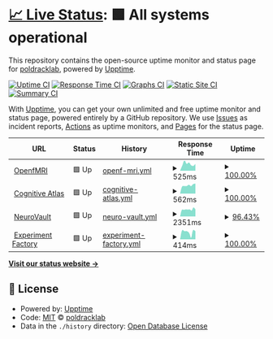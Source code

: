 # [📈 Live Status](https://poldracklab.github.io/uptime): <!--live status--> **🟩 All systems operational**

This repository contains the open-source uptime monitor and status page for [poldracklab](https://poldracklab.github.io/uptime), powered by [Upptime](https://github.com/upptime/upptime).

[![Uptime CI](https://github.com/poldracklab/uptime/workflows/Uptime%20CI/badge.svg)](https://github.com/poldracklab/uptime/actions?query=workflow%3A%22Uptime+CI%22)
[![Response Time CI](https://github.com/poldracklab/uptime/workflows/Response%20Time%20CI/badge.svg)](https://github.com/poldracklab/uptime/actions?query=workflow%3A%22Response+Time+CI%22)
[![Graphs CI](https://github.com/poldracklab/uptime/workflows/Graphs%20CI/badge.svg)](https://github.com/poldracklab/uptime/actions?query=workflow%3A%22Graphs+CI%22)
[![Static Site CI](https://github.com/poldracklab/uptime/workflows/Static%20Site%20CI/badge.svg)](https://github.com/poldracklab/uptime/actions?query=workflow%3A%22Static+Site+CI%22)
[![Summary CI](https://github.com/poldracklab/uptime/workflows/Summary%20CI/badge.svg)](https://github.com/poldracklab/uptime/actions?query=workflow%3A%22Summary+CI%22)

With [Upptime](https://upptime.js.org), you can get your own unlimited and free uptime monitor and status page, powered entirely by a GitHub repository. We use [Issues](https://github.com/poldracklab/uptime/issues) as incident reports, [Actions](https://github.com/poldracklab/uptime/actions) as uptime monitors, and [Pages](https://poldracklab.github.io/uptime) for the status page.

<!--start: status pages-->
<!-- This summary is generated by Upptime (https://github.com/upptime/upptime) -->
<!-- Do not edit this manually, your changes will be overwritten -->
<!-- prettier-ignore -->
| URL | Status | History | Response Time | Uptime |
| --- | ------ | ------- | ------------- | ------ |
| <img alt="" src="https://icons.duckduckgo.com/ip3/openfmri.org.ico" height="13"> [OpenfMRI](https://openfmri.org) | 🟩 Up | [openf-mri.yml](https://github.com/poldracklab/uptime/commits/HEAD/history/openf-mri.yml) | <details><summary><img alt="Response time graph" src="./graphs/openf-mri/response-time-week.png" height="20"> 525ms</summary><br><a href="https://poldracklab.github.io/uptime/history/openf-mri"><img alt="Response time 395" src="https://img.shields.io/endpoint?url=https%3A%2F%2Fraw.githubusercontent.com%2Fpoldracklab%2Fuptime%2FHEAD%2Fapi%2Fopenf-mri%2Fresponse-time.json"></a><br><a href="https://poldracklab.github.io/uptime/history/openf-mri"><img alt="24-hour response time 407" src="https://img.shields.io/endpoint?url=https%3A%2F%2Fraw.githubusercontent.com%2Fpoldracklab%2Fuptime%2FHEAD%2Fapi%2Fopenf-mri%2Fresponse-time-day.json"></a><br><a href="https://poldracklab.github.io/uptime/history/openf-mri"><img alt="7-day response time 525" src="https://img.shields.io/endpoint?url=https%3A%2F%2Fraw.githubusercontent.com%2Fpoldracklab%2Fuptime%2FHEAD%2Fapi%2Fopenf-mri%2Fresponse-time-week.json"></a><br><a href="https://poldracklab.github.io/uptime/history/openf-mri"><img alt="30-day response time 456" src="https://img.shields.io/endpoint?url=https%3A%2F%2Fraw.githubusercontent.com%2Fpoldracklab%2Fuptime%2FHEAD%2Fapi%2Fopenf-mri%2Fresponse-time-month.json"></a><br><a href="https://poldracklab.github.io/uptime/history/openf-mri"><img alt="1-year response time 395" src="https://img.shields.io/endpoint?url=https%3A%2F%2Fraw.githubusercontent.com%2Fpoldracklab%2Fuptime%2FHEAD%2Fapi%2Fopenf-mri%2Fresponse-time-year.json"></a></details> | <details><summary><a href="https://poldracklab.github.io/uptime/history/openf-mri">100.00%</a></summary><a href="https://poldracklab.github.io/uptime/history/openf-mri"><img alt="All-time uptime 99.45%" src="https://img.shields.io/endpoint?url=https%3A%2F%2Fraw.githubusercontent.com%2Fpoldracklab%2Fuptime%2FHEAD%2Fapi%2Fopenf-mri%2Fuptime.json"></a><br><a href="https://poldracklab.github.io/uptime/history/openf-mri"><img alt="24-hour uptime 100.00%" src="https://img.shields.io/endpoint?url=https%3A%2F%2Fraw.githubusercontent.com%2Fpoldracklab%2Fuptime%2FHEAD%2Fapi%2Fopenf-mri%2Fuptime-day.json"></a><br><a href="https://poldracklab.github.io/uptime/history/openf-mri"><img alt="7-day uptime 100.00%" src="https://img.shields.io/endpoint?url=https%3A%2F%2Fraw.githubusercontent.com%2Fpoldracklab%2Fuptime%2FHEAD%2Fapi%2Fopenf-mri%2Fuptime-week.json"></a><br><a href="https://poldracklab.github.io/uptime/history/openf-mri"><img alt="30-day uptime 93.74%" src="https://img.shields.io/endpoint?url=https%3A%2F%2Fraw.githubusercontent.com%2Fpoldracklab%2Fuptime%2FHEAD%2Fapi%2Fopenf-mri%2Fuptime-month.json"></a><br><a href="https://poldracklab.github.io/uptime/history/openf-mri"><img alt="1-year uptime 99.45%" src="https://img.shields.io/endpoint?url=https%3A%2F%2Fraw.githubusercontent.com%2Fpoldracklab%2Fuptime%2FHEAD%2Fapi%2Fopenf-mri%2Fuptime-year.json"></a></details>
| <img alt="" src="https://icons.duckduckgo.com/ip3/cognitiveatlas.org.ico" height="13"> [Cognitive Atlas](https://cognitiveatlas.org) | 🟩 Up | [cognitive-atlas.yml](https://github.com/poldracklab/uptime/commits/HEAD/history/cognitive-atlas.yml) | <details><summary><img alt="Response time graph" src="./graphs/cognitive-atlas/response-time-week.png" height="20"> 562ms</summary><br><a href="https://poldracklab.github.io/uptime/history/cognitive-atlas"><img alt="Response time 437" src="https://img.shields.io/endpoint?url=https%3A%2F%2Fraw.githubusercontent.com%2Fpoldracklab%2Fuptime%2FHEAD%2Fapi%2Fcognitive-atlas%2Fresponse-time.json"></a><br><a href="https://poldracklab.github.io/uptime/history/cognitive-atlas"><img alt="24-hour response time 475" src="https://img.shields.io/endpoint?url=https%3A%2F%2Fraw.githubusercontent.com%2Fpoldracklab%2Fuptime%2FHEAD%2Fapi%2Fcognitive-atlas%2Fresponse-time-day.json"></a><br><a href="https://poldracklab.github.io/uptime/history/cognitive-atlas"><img alt="7-day response time 562" src="https://img.shields.io/endpoint?url=https%3A%2F%2Fraw.githubusercontent.com%2Fpoldracklab%2Fuptime%2FHEAD%2Fapi%2Fcognitive-atlas%2Fresponse-time-week.json"></a><br><a href="https://poldracklab.github.io/uptime/history/cognitive-atlas"><img alt="30-day response time 478" src="https://img.shields.io/endpoint?url=https%3A%2F%2Fraw.githubusercontent.com%2Fpoldracklab%2Fuptime%2FHEAD%2Fapi%2Fcognitive-atlas%2Fresponse-time-month.json"></a><br><a href="https://poldracklab.github.io/uptime/history/cognitive-atlas"><img alt="1-year response time 437" src="https://img.shields.io/endpoint?url=https%3A%2F%2Fraw.githubusercontent.com%2Fpoldracklab%2Fuptime%2FHEAD%2Fapi%2Fcognitive-atlas%2Fresponse-time-year.json"></a></details> | <details><summary><a href="https://poldracklab.github.io/uptime/history/cognitive-atlas">100.00%</a></summary><a href="https://poldracklab.github.io/uptime/history/cognitive-atlas"><img alt="All-time uptime 99.78%" src="https://img.shields.io/endpoint?url=https%3A%2F%2Fraw.githubusercontent.com%2Fpoldracklab%2Fuptime%2FHEAD%2Fapi%2Fcognitive-atlas%2Fuptime.json"></a><br><a href="https://poldracklab.github.io/uptime/history/cognitive-atlas"><img alt="24-hour uptime 100.00%" src="https://img.shields.io/endpoint?url=https%3A%2F%2Fraw.githubusercontent.com%2Fpoldracklab%2Fuptime%2FHEAD%2Fapi%2Fcognitive-atlas%2Fuptime-day.json"></a><br><a href="https://poldracklab.github.io/uptime/history/cognitive-atlas"><img alt="7-day uptime 100.00%" src="https://img.shields.io/endpoint?url=https%3A%2F%2Fraw.githubusercontent.com%2Fpoldracklab%2Fuptime%2FHEAD%2Fapi%2Fcognitive-atlas%2Fuptime-week.json"></a><br><a href="https://poldracklab.github.io/uptime/history/cognitive-atlas"><img alt="30-day uptime 100.00%" src="https://img.shields.io/endpoint?url=https%3A%2F%2Fraw.githubusercontent.com%2Fpoldracklab%2Fuptime%2FHEAD%2Fapi%2Fcognitive-atlas%2Fuptime-month.json"></a><br><a href="https://poldracklab.github.io/uptime/history/cognitive-atlas"><img alt="1-year uptime 99.78%" src="https://img.shields.io/endpoint?url=https%3A%2F%2Fraw.githubusercontent.com%2Fpoldracklab%2Fuptime%2FHEAD%2Fapi%2Fcognitive-atlas%2Fuptime-year.json"></a></details>
| <img alt="" src="https://icons.duckduckgo.com/ip3/neurovault.org.ico" height="13"> [NeuroVault](https://neurovault.org) | 🟩 Up | [neuro-vault.yml](https://github.com/poldracklab/uptime/commits/HEAD/history/neuro-vault.yml) | <details><summary><img alt="Response time graph" src="./graphs/neuro-vault/response-time-week.png" height="20"> 2351ms</summary><br><a href="https://poldracklab.github.io/uptime/history/neuro-vault"><img alt="Response time 2269" src="https://img.shields.io/endpoint?url=https%3A%2F%2Fraw.githubusercontent.com%2Fpoldracklab%2Fuptime%2FHEAD%2Fapi%2Fneuro-vault%2Fresponse-time.json"></a><br><a href="https://poldracklab.github.io/uptime/history/neuro-vault"><img alt="24-hour response time 2108" src="https://img.shields.io/endpoint?url=https%3A%2F%2Fraw.githubusercontent.com%2Fpoldracklab%2Fuptime%2FHEAD%2Fapi%2Fneuro-vault%2Fresponse-time-day.json"></a><br><a href="https://poldracklab.github.io/uptime/history/neuro-vault"><img alt="7-day response time 2351" src="https://img.shields.io/endpoint?url=https%3A%2F%2Fraw.githubusercontent.com%2Fpoldracklab%2Fuptime%2FHEAD%2Fapi%2Fneuro-vault%2Fresponse-time-week.json"></a><br><a href="https://poldracklab.github.io/uptime/history/neuro-vault"><img alt="30-day response time 2589" src="https://img.shields.io/endpoint?url=https%3A%2F%2Fraw.githubusercontent.com%2Fpoldracklab%2Fuptime%2FHEAD%2Fapi%2Fneuro-vault%2Fresponse-time-month.json"></a><br><a href="https://poldracklab.github.io/uptime/history/neuro-vault"><img alt="1-year response time 2269" src="https://img.shields.io/endpoint?url=https%3A%2F%2Fraw.githubusercontent.com%2Fpoldracklab%2Fuptime%2FHEAD%2Fapi%2Fneuro-vault%2Fresponse-time-year.json"></a></details> | <details><summary><a href="https://poldracklab.github.io/uptime/history/neuro-vault">96.43%</a></summary><a href="https://poldracklab.github.io/uptime/history/neuro-vault"><img alt="All-time uptime 99.89%" src="https://img.shields.io/endpoint?url=https%3A%2F%2Fraw.githubusercontent.com%2Fpoldracklab%2Fuptime%2FHEAD%2Fapi%2Fneuro-vault%2Fuptime.json"></a><br><a href="https://poldracklab.github.io/uptime/history/neuro-vault"><img alt="24-hour uptime 100.00%" src="https://img.shields.io/endpoint?url=https%3A%2F%2Fraw.githubusercontent.com%2Fpoldracklab%2Fuptime%2FHEAD%2Fapi%2Fneuro-vault%2Fuptime-day.json"></a><br><a href="https://poldracklab.github.io/uptime/history/neuro-vault"><img alt="7-day uptime 96.43%" src="https://img.shields.io/endpoint?url=https%3A%2F%2Fraw.githubusercontent.com%2Fpoldracklab%2Fuptime%2FHEAD%2Fapi%2Fneuro-vault%2Fuptime-week.json"></a><br><a href="https://poldracklab.github.io/uptime/history/neuro-vault"><img alt="30-day uptime 98.91%" src="https://img.shields.io/endpoint?url=https%3A%2F%2Fraw.githubusercontent.com%2Fpoldracklab%2Fuptime%2FHEAD%2Fapi%2Fneuro-vault%2Fuptime-month.json"></a><br><a href="https://poldracklab.github.io/uptime/history/neuro-vault"><img alt="1-year uptime 99.89%" src="https://img.shields.io/endpoint?url=https%3A%2F%2Fraw.githubusercontent.com%2Fpoldracklab%2Fuptime%2FHEAD%2Fapi%2Fneuro-vault%2Fuptime-year.json"></a></details>
| <img alt="" src="https://icons.duckduckgo.com/ip3/expfactory.org.ico" height="13"> [Experiment Factory](https://expfactory.org) | 🟩 Up | [experiment-factory.yml](https://github.com/poldracklab/uptime/commits/HEAD/history/experiment-factory.yml) | <details><summary><img alt="Response time graph" src="./graphs/experiment-factory/response-time-week.png" height="20"> 414ms</summary><br><a href="https://poldracklab.github.io/uptime/history/experiment-factory"><img alt="Response time 364" src="https://img.shields.io/endpoint?url=https%3A%2F%2Fraw.githubusercontent.com%2Fpoldracklab%2Fuptime%2FHEAD%2Fapi%2Fexperiment-factory%2Fresponse-time.json"></a><br><a href="https://poldracklab.github.io/uptime/history/experiment-factory"><img alt="24-hour response time 475" src="https://img.shields.io/endpoint?url=https%3A%2F%2Fraw.githubusercontent.com%2Fpoldracklab%2Fuptime%2FHEAD%2Fapi%2Fexperiment-factory%2Fresponse-time-day.json"></a><br><a href="https://poldracklab.github.io/uptime/history/experiment-factory"><img alt="7-day response time 414" src="https://img.shields.io/endpoint?url=https%3A%2F%2Fraw.githubusercontent.com%2Fpoldracklab%2Fuptime%2FHEAD%2Fapi%2Fexperiment-factory%2Fresponse-time-week.json"></a><br><a href="https://poldracklab.github.io/uptime/history/experiment-factory"><img alt="30-day response time 393" src="https://img.shields.io/endpoint?url=https%3A%2F%2Fraw.githubusercontent.com%2Fpoldracklab%2Fuptime%2FHEAD%2Fapi%2Fexperiment-factory%2Fresponse-time-month.json"></a><br><a href="https://poldracklab.github.io/uptime/history/experiment-factory"><img alt="1-year response time 364" src="https://img.shields.io/endpoint?url=https%3A%2F%2Fraw.githubusercontent.com%2Fpoldracklab%2Fuptime%2FHEAD%2Fapi%2Fexperiment-factory%2Fresponse-time-year.json"></a></details> | <details><summary><a href="https://poldracklab.github.io/uptime/history/experiment-factory">100.00%</a></summary><a href="https://poldracklab.github.io/uptime/history/experiment-factory"><img alt="All-time uptime 99.99%" src="https://img.shields.io/endpoint?url=https%3A%2F%2Fraw.githubusercontent.com%2Fpoldracklab%2Fuptime%2FHEAD%2Fapi%2Fexperiment-factory%2Fuptime.json"></a><br><a href="https://poldracklab.github.io/uptime/history/experiment-factory"><img alt="24-hour uptime 100.00%" src="https://img.shields.io/endpoint?url=https%3A%2F%2Fraw.githubusercontent.com%2Fpoldracklab%2Fuptime%2FHEAD%2Fapi%2Fexperiment-factory%2Fuptime-day.json"></a><br><a href="https://poldracklab.github.io/uptime/history/experiment-factory"><img alt="7-day uptime 100.00%" src="https://img.shields.io/endpoint?url=https%3A%2F%2Fraw.githubusercontent.com%2Fpoldracklab%2Fuptime%2FHEAD%2Fapi%2Fexperiment-factory%2Fuptime-week.json"></a><br><a href="https://poldracklab.github.io/uptime/history/experiment-factory"><img alt="30-day uptime 100.00%" src="https://img.shields.io/endpoint?url=https%3A%2F%2Fraw.githubusercontent.com%2Fpoldracklab%2Fuptime%2FHEAD%2Fapi%2Fexperiment-factory%2Fuptime-month.json"></a><br><a href="https://poldracklab.github.io/uptime/history/experiment-factory"><img alt="1-year uptime 99.99%" src="https://img.shields.io/endpoint?url=https%3A%2F%2Fraw.githubusercontent.com%2Fpoldracklab%2Fuptime%2FHEAD%2Fapi%2Fexperiment-factory%2Fuptime-year.json"></a></details>

<!--end: status pages-->

[**Visit our status website →**](https://poldracklab.github.io/uptime)

## 📄 License

- Powered by: [Upptime](https://github.com/upptime/upptime)
- Code: [MIT](./LICENSE) © [poldracklab](https://poldracklab.github.io/uptime)
- Data in the `./history` directory: [Open Database License](https://opendatacommons.org/licenses/odbl/1-0/)
